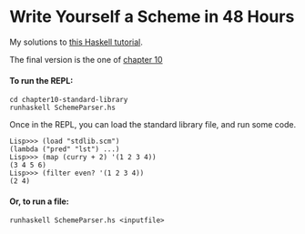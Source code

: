 Write Yourself a Scheme in 48 Hours
===================================

My solutions to [this Haskell tutorial](http://en.wikibooks.org/wiki/Write_Yourself_a_Scheme_in_48_Hours).

The final version is the one of [chapter 10](https://github.com/irpap/Write-yourself-a-Scheme-in-48-hours/tree/master/chapter10-standard-library)

#### To run the REPL:
```
cd chapter10-standard-library
runhaskell SchemeParser.hs
```
Once in the REPL, you can load the standard library file, and run some code.
```
Lisp>>> (load "stdlib.scm")
(lambda ("pred" "lst") ...)
Lisp>>> (map (curry + 2) '(1 2 3 4))
(3 4 5 6)
Lisp>>> (filter even? '(1 2 3 4))
(2 4)
```  
#### Or, to run a file:
```
runhaskell SchemeParser.hs <inputfile>
```
